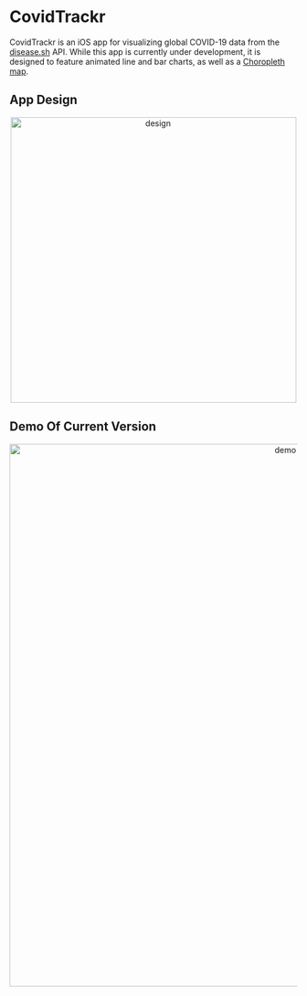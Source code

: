 # CovidTrackr

CovidTrackr is an iOS app for visualizing global COVID-19 data from the [disease.sh](https://disease.sh) API. While this app is currently under development, it is designed to feature animated line and bar charts, as well as a [Choropleth map](https://datavizcatalogue.com/methods/choropleth.html).

## App Design

<p align="center">
  <img src="https://user-images.githubusercontent.com/54814481/212226915-241a2d7e-3725-4958-b1b9-84134f41e858.jpeg" alt="design" width="500"/>
<p>


## Demo Of Current Version

  <p align="center">
    <img src="https://user-images.githubusercontent.com/54814481/215230521-ec7f0f1c-d1c5-4156-94d7-a6c65dcc114c.gif" alt="demo" height="950"/>
  <p>

